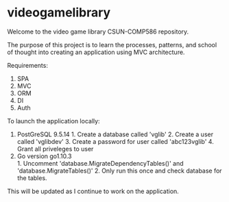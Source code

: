 # videogamelibrary

Welcome to the video game library CSUN-COMP586 repository.

The purpose of this project is to learn the processes, patterns, and
school of thought into creating an application using MVC architecture.

Requirements:
  1.  SPA
  2.  MVC
  3.  ORM
  4.  DI
  5.  Auth

To launch the application locally:
  1.  PostGreSQL 9.5.14
    1.  Create a database called 'vglib'
    2.  Create a user called 'vglibdev'
    3.  Create a password for user called 'abc123vglib'
    4.  Grant all priveleges to user
  2.  Go version go1.10.3    
    1.  Uncomment 'database.MigrateDependencyTables()' and 'database.MigrateTables()'
    2.  Only run this once and check database for the tables.

This will be updated as I continue to work on the application.
